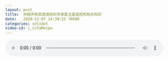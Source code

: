 ```yaml
---
layout: post
title:  伊朗声称其首席核科学家是卫星遥控机枪杀死的
date:   2020-12-07 14:39:22 +0800
categories: solidot
video-id: i_cc5aMeipw
---
```


<audio src="/assets/4306c270914192852f26661ca901928f.mp3" style="width: 100%;" controls></audio>

